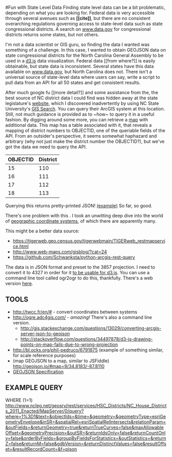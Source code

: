 #Fun with State Level Data
Finding state level data can be a bit problematic, depending on what you are looking for.  Federal data is very accessible through several avenues such as **[[cite]]**, but there are no consistent overarching regulations governing access to state-level data such as state congressional districts. A search on www.data.gov for congressional districts returns some states, but not others.  

I'm not a data scientist or GIS guru, so finding the data I wanted was something of a challenge.  In this case, I wanted to obtain GEOJSON data on state congressional districts for the North Carolina General Assembly to be used in a [d3.js](https://d3js.org/) data visualization.  Federal data [[from where?]] is easily obtainable, but state data is inconsistent.  Several states have this data available on www.data.gov, but North Carolina does not.  There isn't a universal source of state-level data where users can say, write a script to pull data from an API for all 50 states and get consistent results.

After much google fu [[more detail?]] and some assistance from the, the best source of NC district data I could find was hidden away at the state legislature's [website](http://www.ncleg.net/geosrv/rest/services/HSC_Districts), which I discovered inadvertently by using NC State University's [GIS Search](https://www.lib.ncsu.edu/gis/index.html).  You can query their ArcGIS system at this location.  Still, not much guidance is provided as to ~how~ to query it in a useful fashion.  By digging around some more, you can retrieve a [map](http://www.arcgis.com/home/webmap/viewer.html?url=http%3A%2F%2Fwww.ncleg.net%2Fgeosrv%2Frest%2Fservices%2FHSC_Districts%2FNC_House_Districts_2011_Enacted%2FFeatureServer%2F0&source=sd) with additional data.  This map has a table associated with it, that reveals a mapping of district numbers to OBJECTID, one of the queriable fields of the API.  From an outsider's perspective, it seems somewhat haphazard and arbitrary (why not just make the district number the OBJECTID?), but we've got the data we need to query the API.

OBJECTID | District
--- | ---
15 | 110
16 | 111
17 | 112
18 | 113


Querying this returns pretty-printed JSON! [(example)](http://www.ncleg.net/geosrv/rest/services/HSC_Districts/NC_House_Districts_2011_Enacted/FeatureServer/0/query?where=&objectIds=3%2C+4&time=&geometry=&geometryType=esriGeometryEnvelope&inSR=&spatialRel=esriSpatialRelIntersects&distance=&units=esriSRUnit_Foot&relationParam=&outFields=&returnGeometry=true&maxAllowableOffset=&geometryPrecision=&outSR=&gdbVersion=&returnDistinctValues=false&returnIdsOnly=false&returnCountOnly=false&returnExtentOnly=false&orderByFields=&groupByFieldsForStatistics=&outStatistics=&returnZ=false&returnM=false&multipatchOption=&resultOffset=&resultRecordCount=&f=pjson)  So far, so good.

There's one problem with this .  I took an unwitting deep dive into the world of [geographic coordinate systems](http://resources.arcgis.com/en/help/main/10.1/003r/pdf/geographic_coordinate_systems.pdf), of which there are apparently many.


This might be a better data source:
- https://tigerweb.geo.census.gov/tigerwebmain/TIGERweb_restmapservice.html
- http://www.web-maps.com/gisblog/?cat=24
- https://github.com/Schwanksta/python-arcgis-rest-query

The data is in JSON format and preset to the 3857 projection.  I need to convert it to 4327 in order for it [to be usable for d3.js](http://stackoverflow.com/questions/34497878/d3-js-drawing-points-on-map-fails-due-to-wrong-projection).  You can use a command line tool called ogr2ogr to do this, thankfully.  There's a web version [here](http://ogre.adc4gis.com/).




## TOOLS
- http://twcc.fr/en/# - convert coordinates between systems
- http://ogre.adc4gis.com/ - *amazing!*  There's also a command line version.
  - http://gis.stackexchange.com/questions/13029/converting-arcgis-server-json-to-geojson
  - http://stackoverflow.com/questions/34497878/d3-js-drawing-points-on-map-fails-due-to-wrong-projection
- http://bl.ocks.org/phil-pedruco/6791875 (example of something similar, for scale reference purposes)
- (map GEOJSON to a map, similar to JSFiddle) http://geojson.io/#map=9/34.8183/-87.8110 
- [GEOJSON Specification](http://geojson.org/geojson-spec.html#introduction)

## EXAMPLE QUERY 
WHERE (1=1)
http://www.ncleg.net/geosrv/rest/services/HSC_Districts/NC_House_Districts_2011_Enacted/MapServer/0/query?where=1%3D1&text=&objectIds=&time=&geometry=&geometryType=esriGeometryEnvelope&inSR=&spatialRel=esriSpatialRelIntersects&relationParam=&outFields=&returnGeometry=true&returnTrueCurves=false&maxAllowableOffset=&geometryPrecision=&outSR=&returnIdsOnly=false&returnCountOnly=false&orderByFields=&groupByFieldsForStatistics=&outStatistics=&returnZ=false&returnM=false&gdbVersion=&returnDistinctValues=false&resultOffset=&resultRecordCount=&f=pjson
